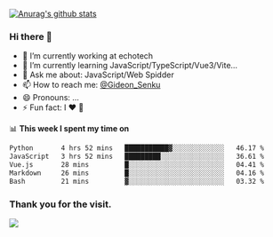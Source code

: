 [![Anurag's github stats](https://github-readme-stats.vercel.app/api?username=gideonsenku)](https://github.com/anuraghazra/github-readme-stats)
### Hi there 👋
- 🔭 I’m currently working at echotech
- 🌱 I’m currently learning JavaScript/TypeScript/Vue3/Vite...
- 💬 Ask me about: JavaScript/Web Spidder 
- 📫 How to reach me: [@Gideon_Senku](https://t.me/Gideon_Senku)
- 😄 Pronouns: ...
- ⚡ Fun fact: I ❤️ 🎵

📊 **This week I spent my time on**
<!--START_SECTION:waka-->

```txt
Python       4 hrs 52 mins   ███████████▓░░░░░░░░░░░░░   46.17 %
JavaScript   3 hrs 52 mins   █████████░░░░░░░░░░░░░░░░   36.61 %
Vue.js       28 mins         █░░░░░░░░░░░░░░░░░░░░░░░░   04.41 %
Markdown     26 mins         █░░░░░░░░░░░░░░░░░░░░░░░░   04.16 %
Bash         21 mins         ▓░░░░░░░░░░░░░░░░░░░░░░░░   03.32 %
```

<!--END_SECTION:waka-->


### Thank you for the visit.
![](http://profile-counter.glitch.me/gideonsenku/count.svg)
<!--
**GideonSenku/GideonSenku** is a ✨ _special_ ✨ repository because its `README.md` (this file) appears on your GitHub profile.

Here are some ideas to get you started:

- 🔭 I’m currently working on ...
- 🌱 I’m currently learning ...
- 👯 I’m looking to collaborate on ...
- 🤔 I’m looking for help with ...
- 💬 Ask me about ...
- 📫 How to reach me: ...
- 😄 Pronouns: ...
- ⚡ Fun fact: ...
-->
